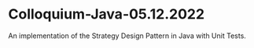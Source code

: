 # Colloquium-Java-05.12.2022
An implementation of the Strategy Design Pattern in Java with Unit Tests.
